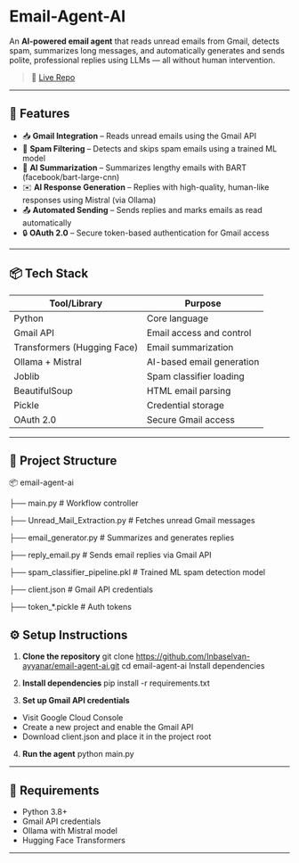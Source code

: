 # Email-Agent-AI

An **AI-powered email agent** that reads unread emails from Gmail, detects spam, summarizes long messages, and automatically generates and sends polite, professional replies using LLMs — all without human intervention.

> 🔗 [Live Repo](https://github.com/Inbaselvan-ayyanar/email-agent-ai.git)

---

## 🚀 Features

- 📥 **Gmail Integration** – Reads unread emails using the Gmail API
- 🧠 **Spam Filtering** – Detects and skips spam emails using a trained ML model
- 📝 **AI Summarization** – Summarizes lengthy emails with BART (facebook/bart-large-cnn)
- ✉️ **AI Response Generation** – Replies with high-quality, human-like responses using Mistral (via Ollama)
- 📤 **Automated Sending** – Sends replies and marks emails as read automatically
- 🔒 **OAuth 2.0** – Secure token-based authentication for Gmail access

---

## 📦 Tech Stack

| Tool/Library | Purpose |
|--------------|---------|
| Python       | Core language |
| Gmail API       | Email access and control |
| Transformers (Hugging Face)    | Email summarization |
| Ollama + Mistral | AI-based email generation |
| Joblib       | Spam classifier loading |
| BeautifulSoup| HTML email parsing |
| Pickle       | Credential storage |
| OAuth 2.0    | Secure Gmail access |

---

## 📁 Project Structure

📦 email-agent-ai

├── main.py # Workflow controller

├── Unread_Mail_Extraction.py # Fetches unread Gmail messages

├── email_generator.py # Summarizes and generates replies

├── reply_email.py # Sends email replies via Gmail API

├── spam_classifier_pipeline.pkl # Trained ML spam detection model

├── client.json # Gmail API credentials 

├── token_*.pickle # Auth tokens 


## ⚙️ Setup Instructions

1. **Clone the repository**
git clone https://github.com/Inbaselvan-ayyanar/email-agent-ai.git
cd email-agent-ai
Install dependencies

2. **Install dependencies**
pip install -r requirements.txt

3. **Set up Gmail API credentials**
  - Visit Google Cloud Console
  - Create a new project and enable the Gmail API
  - Download client.json and place it in the project root

4. **Run the agent**
python main.py

---
## 🧪 Requirements

- Python 3.8+
- Gmail API credentials
- Ollama with Mistral model 
- Hugging Face Transformers
  
---

